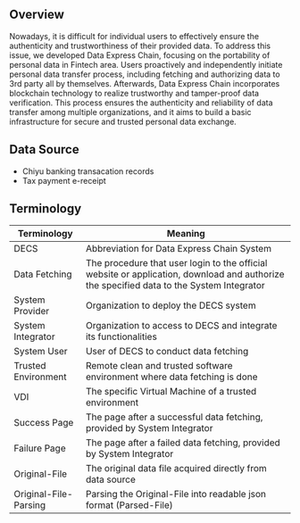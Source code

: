 ## Overview

Nowadays, it is difficult for individual users to effectively ensure the authenticity and trustworthiness of their provided data. To address this issue, we developed Data Express Chain, focusing on the portability of personal data in Fintech area. Users proactively and independently initiate personal data transfer process, including fetching and authorizing data to 3rd party all by themselves. Afterwards, Data Express Chain incorporates blockchain technology to realize trustworthy and tamper-proof data verification. This process ensures the authenticity and reliability of data transfer among multiple organizations, and it aims to build a basic infrastructure for secure and trusted personal data exchange.

## Data Source

* Chiyu banking transacation records
* Tax payment e-receipt

## Terminology

| **Terminology** | **Meaning**                                                                                                                           |
| --------------------- | ------------------------------------------------------------------------------------------------------------------------------------------- |
| DECS                  | Abbreviation for Data Express Chain System                                                                                                  |
| Data Fetching         | The procedure that user login to the official website or application, download and authorize the specified data to the System Integrator |
| System Provider       | Organization to deploy the DECS system                                                                                                      |
| System Integrator     | Organization to access to DECS and integrate its functionalities                                                                            |
| System User           | User of DECS to conduct data fetching                                                                                                       |
| Trusted Environment   | Remote clean and trusted software environment where data fetching is done                                                                   |
| VDI                   | The specific Virtual Machine of a trusted environment                                                                                       |
| Success Page          | The page after a successful data fetching, provided by System Integrator                                                                    |
| Failure Page          | The page after a failed data fetching, provided by System Integrator                                                                       |
| Original-File         | The original data file acquired directly from data source                                                                                   |
| Original-File-Parsing | Parsing the Original-File into readable json format (Parsed-File)                                                                          |
